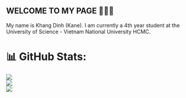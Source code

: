 ## WELCOME TO MY PAGE 👋👋👋
My name is Khang Dinh (Kane). I am currently a 4th year student at the University of Science - Vietnam National University HCMC.
<!--
**kanedinh/kanedinh** is a ✨ _special_ ✨ repository because its `README.md` (this file) appears on your GitHub profile.

Here are some ideas to get you started:

- 🔭 I’m currently working on ...
- 🌱 I’m currently learning ...
- 👯 I’m looking to collaborate on ...
- 🤔 I’m looking for help with ...
- 💬 Ask me about ...
- 📫 How to reach me: ...
- 😄 Pronouns: ...
- ⚡ Fun fact: ...
-->

# 📊 GitHub Stats:
![](https://github-readme-stats.vercel.app/api?username=kanedinh&theme=default_repocard&hide_border=true&include_all_commits=false&count_private=false)<br/>
![](https://github-readme-streak-stats.herokuapp.com/?user=kanedinh&theme=default_repocard&hide_border=true)<br/>
![](https://github-readme-stats.vercel.app/api/top-langs/?username=kanedinh&theme=default_repocard&hide_border=true&include_all_commits=false&count_private=false&layout=compact)
